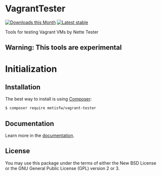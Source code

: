 # VagrantTester

[![Downloads this Month](https://img.shields.io/packagist/dm/metisfw/vagrant-tester.svg)](https://packagist.org/packages/metisfw/vagrant-tester)
[![Latest stable](https://img.shields.io/packagist/v/metisfw/vagrant-tester.svg)](https://packagist.org/packages/metisfw/vagrant-tester)

Tools for testing Vagrant VMs by Nette Tester

## Warning: This tools are experimental

# Initialization


## Installation
The best way to install is using  [Composer](http://getcomposer.org/):

```sh
$ composer require metisfw/vagrant-tester
```

## Documentation

Learn more in the [documentation](https://github.com/MetisFW/VagrantTester/blob/master/docs/en/index.md).

## License

You may use this package under the terms of either
the New BSD License or the GNU General Public License (GPL) version 2 or 3.
